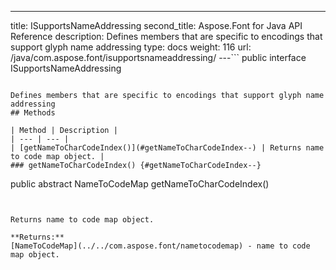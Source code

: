 ---
title: ISupportsNameAddressing
second_title: Aspose.Font for Java API Reference
description: Defines members that are specific to encodings that support glyph name addressing
type: docs
weight: 116
url: /java/com.aspose.font/isupportsnameaddressing/
---```
public interface ISupportsNameAddressing
```

Defines members that are specific to encodings that support glyph name addressing
## Methods

| Method | Description |
| --- | --- |
| [getNameToCharCodeIndex()](#getNameToCharCodeIndex--) | Returns name to code map object. |
### getNameToCharCodeIndex() {#getNameToCharCodeIndex--}
```
public abstract NameToCodeMap getNameToCharCodeIndex()
```


Returns name to code map object.

**Returns:**
[NameToCodeMap](../../com.aspose.font/nametocodemap) - name to code map object.
